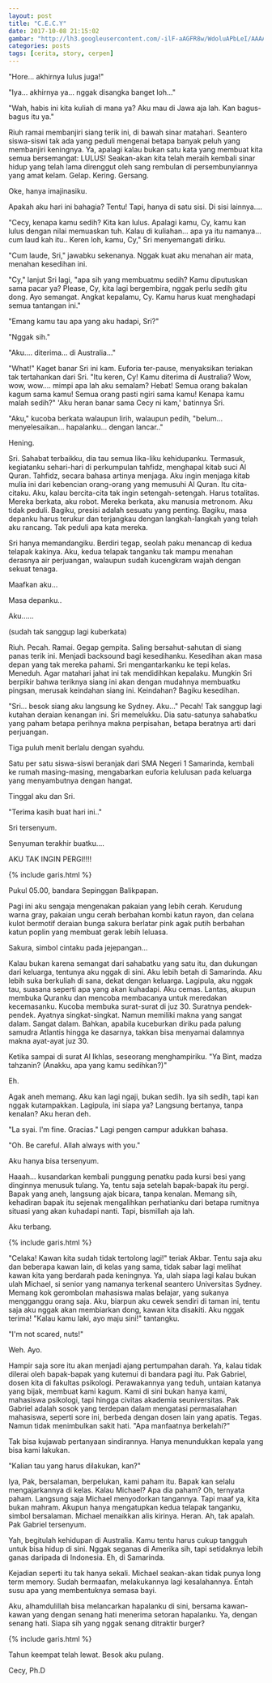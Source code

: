 ```yaml
---
layout: post
title: "C.E.C.Y"
date: 2017-10-08 21:15:02
gambar: "http://lh3.googleusercontent.com/-ilF-aAGFR8w/WdoluAPbLeI/AAAAAAAACaw/urV9wdpzP8Y1e5y5bsNJ3s7hby7cYeBcACLcBGAs/s900/muslimah-membaca-al-quran.jpg"
categories: posts
tags: [cerita, story, cerpen]
---
```


"Hore... akhirnya lulus juga!"

"Iya... akhirnya ya... nggak disangka banget loh..."

"Wah, habis ini kita kuliah di mana ya? Aku mau di Jawa aja lah. Kan bagus-bagus itu ya."

Riuh ramai membanjiri siang terik ini, di bawah sinar matahari. Seantero siswa-siswi tak ada yang peduli mengenai betapa banyak peluh yang membanjiri keningnya. Ya, apalagi kalau bukan satu kata yang membuat kita semua bersemangat: LULUS! Seakan-akan kita telah meraih kembali sinar hidup yang telah lama direnggut oleh sang rembulan di persembunyiannya yang amat kelam. Gelap. Kering. Gersang.

Oke, hanya imajinasiku.

Apakah aku hari ini bahagia? Tentu! Tapi, hanya di satu sisi. Di sisi lainnya....

"Cecy, kenapa kamu sedih? Kita kan lulus. Apalagi kamu, Cy, kamu kan lulus dengan nilai memuaskan tuh. Kalau di kuliahan... apa ya itu namanya... cum laud kah itu.. Keren loh, kamu, Cy," Sri menyemangati diriku.

"Cum laude, Sri," jawabku sekenanya. Nggak kuat aku menahan air mata, menahan kesedihan ini.

"Cy," lanjut Sri lagi, "apa sih yang membuatmu sedih? Kamu diputuskan sama pacar ya? Please, Cy, kita lagi bergembira, nggak perlu sedih gitu dong. Ayo semangat. Angkat kepalamu, Cy. Kamu harus kuat menghadapi semua tantangan ini."

"Emang kamu tau apa yang aku hadapi, Sri?"

"Nggak sih."

"Aku.... diterima... di Australia..."

"What!" Kaget banar Sri ini kam. Euforia ter-pause, menyaksikan teriakan tak tertahankan dari Sri. "Itu keren, Cy! Kamu diterima di Australia? Wow, wow, wow.... mimpi apa lah aku semalam? Hebat! Semua orang bakalan kagum sama kamu! Semua orang pasti ngiri sama kamu! Kenapa kamu malah sedih?" 'Aku heran banar sama Cecy ni kam,' batinnya Sri.

"Aku," kucoba berkata walaupun lirih, walaupun pedih, "belum... menyelesaikan... hapalanku... dengan lancar.."

Hening.

Sri. Sahabat terbaikku, dia tau semua lika-liku kehidupanku. Termasuk, kegiatanku sehari-hari di perkumpulan tahfidz, menghapal kitab suci Al Quran. Tahfidz, secara bahasa artinya menjaga. Aku ingin menjaga kitab mulia ini dari kebencian orang-orang yang memusuhi Al Quran. Itu cita-citaku. Aku, kalau bercita-cita tak ingin setengah-setengah. Harus totalitas. Mereka berkata, aku robot. Mereka berkata, aku manusia metronom. Aku tidak peduli. Bagiku, presisi adalah sesuatu yang penting. Bagiku, masa depanku harus terukur dan terjangkau dengan langkah-langkah yang telah aku rancang. Tak peduli apa kata mereka.

Sri hanya memandangiku. Berdiri tegap, seolah paku menancap di kedua telapak kakinya. Aku, kedua telapak tanganku tak mampu menahan derasnya air perjuangan, walaupun sudah kucengkram wajah dengan sekuat tenaga.

Maafkan aku...

Masa depanku..

Aku......

(sudah tak sanggup lagi kuberkata)

Riuh. Pecah. Ramai. Gegap gempita. Saling bersahut-sahutan di siang panas terik ini. Menjadi backsound bagi kesedihanku. Kesedihan akan masa depan yang tak mereka pahami. Sri mengantarkanku ke tepi kelas. Meneduh. Agar matahari jahat ini tak mendidihkan kepalaku. Mungkin Sri berpikir bahwa teriknya siang ini akan dengan mudahnya membuatku pingsan, merusak keindahan siang ini. Keindahan? Bagiku kesedihan.

"Sri... besok siang aku langsung ke Sydney. Aku..." Pecah! Tak sanggup lagi kutahan deraian kenangan ini. Sri memelukku. Dia satu-satunya sahabatku yang paham betapa perihnya makna perpisahan, betapa beratnya arti dari perjuangan.

Tiga puluh menit berlalu dengan syahdu.

Satu per satu siswa-siswi beranjak dari SMA Negeri 1 Samarinda, kembali ke rumah masing-masing, mengabarkan euforia kelulusan pada keluarga yang menyambutnya dengan hangat.

Tinggal aku dan Sri.

"Terima kasih buat hari ini.."

Sri tersenyum.

Senyuman terakhir buatku....

AKU TAK INGIN PERGI!!!!

{% include garis.html %}

Pukul 05.00, bandara Sepinggan Balikpapan.

Pagi ini aku sengaja mengenakan pakaian yang lebih cerah. Kerudung warna gray, pakaian ungu cerah berbahan kombi katun rayon, dan celana kulot bermotif deraian bunga sakura berlatar pink agak putih berbahan katun poplin yang membuat gerak lebih leluasa.

Sakura, simbol cintaku pada jejepangan...

Kalau bukan karena semangat dari sahabatku yang satu itu, dan dukungan dari keluarga, tentunya aku nggak di sini. Aku lebih betah di Samarinda. Aku lebih suka berkuliah di sana, dekat dengan keluarga. Lagipula, aku nggak tau, suasana seperti apa yang akan kuhadapi. Aku cemas. Lantas, akupun membuka Quranku dan mencoba membacanya untuk meredakan kecemasanku. Kucoba membuka surat-surat di juz 30. Suratnya pendek-pendek. Ayatnya singkat-singkat. Namun memiliki makna yang sangat dalam. Sangat dalam. Bahkan, apabila kuceburkan diriku pada palung samudra Atlantis hingga ke dasarnya, takkan bisa menyamai dalamnya makna ayat-ayat juz 30.

Ketika sampai di surat Al Ikhlas, seseorang menghampiriku. "Ya Bint, madza tahzanin? (Anakku, apa yang kamu sedihkan?)"

Eh.

Agak aneh memang. Aku kan lagi ngaji, bukan sedih. Iya sih sedih, tapi kan nggak kutampakkan. Lagipula, ini siapa ya? Langsung bertanya, tanpa kenalan? Aku heran deh.

"La syai. I'm fine. Gracias." Lagi pengen campur adukkan bahasa.

"Oh. Be careful. Allah always with you."

Aku hanya bisa tersenyum.

Haaah... kusandarkan kembali punggung penatku pada kursi besi yang dinginnya menusuk tulang. Ya, tentu saja setelah bapak-bapak itu pergi. Bapak yang aneh, langsung ajak bicara, tanpa kenalan. Memang sih, kehadiran bapak itu sejenak mengalihkan perhatianku dari betapa rumitnya situasi yang akan kuhadapi nanti. Tapi, bismillah aja lah.

Aku terbang.

{% include garis.html %}

"Celaka! Kawan kita sudah tidak tertolong lagi!" teriak Akbar. Tentu saja aku dan beberapa kawan lain, di kelas yang sama, tidak sabar lagi melihat kawan kita yang berdarah pada keningnya. Ya, ulah siapa lagi kalau bukan ulah Michael, si senior yang namanya terkenal seantero Universitas Sydney. Memang kok gerombolan mahasiswa malas belajar, yang sukanya mengganggu orang saja. Aku, biarpun aku cewek sendiri di taman ini, tentu saja aku nggak akan membiarkan dong, kawan kita disakiti. Aku nggak terima! "Kalau kamu laki, ayo maju sini!" tantangku.

"I'm not scared, nuts!"

Weh. Ayo.

Hampir saja sore itu akan menjadi ajang pertumpahan darah. Ya, kalau tidak dilerai oleh bapak-bapak yang kutemui di bandara pagi itu. Pak Gabriel, dosen kita di fakultas psikologi. Perawakannya yang teduh, untaian katanya yang bijak, membuat kami kagum. Kami di sini bukan hanya kami, mahasiswa psikologi, tapi hingga civitas akademia seuniversitas. Pak Gabriel adalah sosok yang terdepan dalam mengatasi permasalahan mahasiswa, seperti sore ini, berbeda dengan dosen lain yang apatis. Tegas. Namun tidak menimbulkan sakit hati. "Apa manfaatnya berkelahi?"

Tak bisa kujawab pertanyaan sindirannya. Hanya menundukkan kepala yang bisa kami lakukan.

"Kalian tau yang harus dilakukan, kan?"

Iya, Pak, bersalaman, berpelukan, kami paham itu. Bapak kan selalu mengajarkannya di kelas. Kalau Michael? Apa dia paham? Oh, ternyata paham. Langsung saja Michael menyodorkan tangannya. Tapi maaf ya, kita bukan mahram. Akupun hanya mengatupkan kedua telapak tanganku, simbol bersalaman. Michael menaikkan alis kirinya. Heran. Ah, tak apalah. Pak Gabriel tersenyum.

Yah, begitulah kehidupan di Australia. Kamu tentu harus cukup tangguh untuk bisa hidup di sini. Nggak seganas di Amerika sih, tapi setidaknya lebih ganas daripada di Indonesia. Eh, di Samarinda.

Kejadian seperti itu tak hanya sekali. Michael seakan-akan tidak punya long term memory. Sudah bermaafan, melakukannya lagi kesalahannya. Entah susu apa yang membentuknya semasa bayi.

Aku, alhamdulillah bisa melancarkan hapalanku di sini, bersama kawan-kawan yang dengan senang hati menerima setoran hapalanku. Ya, dengan senang hati. Siapa sih yang nggak senang ditraktir burger?

{% include garis.html %}

Tahun keempat telah lewat. Besok aku pulang.

Cecy, Ph.D